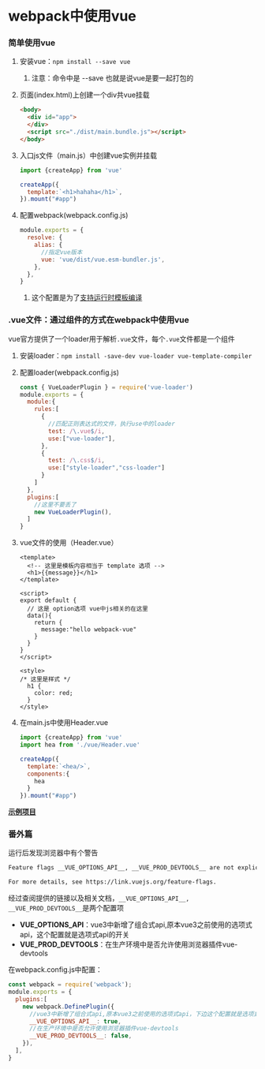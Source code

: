 # webpack中使用vue

### 简单使用vue

1. 安装vue：`npm install --save vue`

   1. 注意：命令中是 --save 也就是说vue是要一起打包的

2. 页面(index.html)上创建一个div共vue挂载

   ```html
   <body>
     <div id="app">
     </div>
     <script src="./dist/main.bundle.js"></script>
   </body>
   ```

3. 入口js文件（main.js）中创建vue实例并挂载

   ```js
   import {createApp} from 'vue'
   
   createApp({
     template:`<h1>hahaha</h1>`,
   }).mount("#app")
   ```

4. 配置webpack(webpack.config.js)

   ```js
   module.exports = {
     resolve: {
       alias: {
         //指定vue版本
         vue: 'vue/dist/vue.esm-bundler.js',
       },
     },
   }
   ```
   
   1. 这个配置是为了[支持运行时模板编译](https://staging-cn.vuejs.org/guide/scaling-up/tooling.html#project-scaffolding)

### .vue文件：通过组件的方式在webpack中使用vue

vue官方提供了一个loader用于解析`.vue`文件，每个`.vue`文件都是一个组件

1. 安装loader：`npm install -save-dev vue-loader vue-template-compiler`

2. 配置loader(webpack.config.js)

   ```js
   const { VueLoaderPlugin } = require('vue-loader')
   module.exports = {
     module:{
       rules:[
         {
           //匹配正则表达式的文件，执行use中的loader
           test: /\.vue$/i,
           use:["vue-loader"],
         },
         {
           test: /\.css$/i,
           use:["style-loader","css-loader"]
         }
       ]
     },
     plugins:[
       //这里不要丢了
       new VueLoaderPlugin(),
     ]
   }
   ```

3. vue文件的使用（Header.vue）

   ```vue
   <template>
     <!-- 这里是模板内容相当于 template 选项 -->
     <h1>{{message}}</h1>
   </template>
   
   <script>
   export default {
     // 这是 option选项 vue中js相关的在这里
     data(){
       return {
         message:"hello webpack-vue"
       }
     }
   }
   </script>
   
   <style>
   /* 这里是样式 */
     h1 {
       color: red;
     }
   </style>
   ```

4. 在main.js中使用Header.vue

   ```js
   import {createApp} from 'vue'
   import hea from './vue/Header.vue'
   
   createApp({
     template:`<hea/>`,
     components:{
       hea
     }
   }).mount("#app")
   ```

[**示例项目**](./33-loader-vue-demo)

### 番外篇

运行后发现浏览器中有个警告

```tex
Feature flags __VUE_OPTIONS_API__, __VUE_PROD_DEVTOOLS__ are not explicitly defined. You are running the esm-bundler build of Vue, which expects these compile-time feature flags to be globally injected via the bundler config in order to get better tree-shaking in the production bundle.

For more details, see https://link.vuejs.org/feature-flags.
```

经过查阅提供的链接以及相关文档，`__VUE_OPTIONS_API__, __VUE_PROD_DEVTOOLS__`是两个配置项

- __VUE_OPTIONS_API__：vue3中新增了组合式api,原本vue3之前使用的选项式api，这个配置就是选项式api的开关
- __VUE_PROD_DEVTOOLS__：在生产环境中是否允许使用浏览器插件vue-devtools

在webpack.config.js中配置：

```js
const webpack = require('webpack');
module.exports = {
  plugins:[
    new webpack.DefinePlugin({
      //vue3中新增了组合式api,原本vue3之前使用的选项式api，下边这个配置就是选项式api的开关
      __VUE_OPTIONS_API__: true,
      //在生产环境中是否允许使用浏览器插件vue-devtools
      __VUE_PROD_DEVTOOLS__: false,
    }),
  ],
}
```

